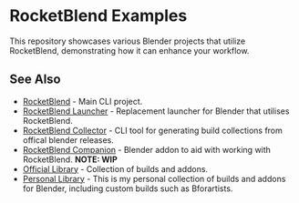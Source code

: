 # RocketBlend Examples

This repository showcases various Blender projects that utilize RocketBlend, demonstrating how it can enhance your workflow.

## See Also

- [RocketBlend](https://github.com/rocketblend/rocketblend) - Main CLI project.
- [RocketBlend Launcher](https://github.com/rocketblend/rocketblend-launcher) - Replacement launcher for Blender that utilises RocketBlend.
- [RocketBlend Collector](https://github.com/rocketblend/rocketblend-collector) - CLI tool for generating build collections from offical blender releases.
- [RocketBlend Companion](https://github.com/rocketblend/rocketblend-companion) - Blender addon to aid with working with RocketBlend. **NOTE: WIP**
- [Official Library](https://github.com/rocketblend/official-library) - Collection of builds and addons.
- [Personal Library](https://github.com/lazercube/personal-library) - This is my personal collection of builds and addons for Blender, including custom builds such as Bforartists.